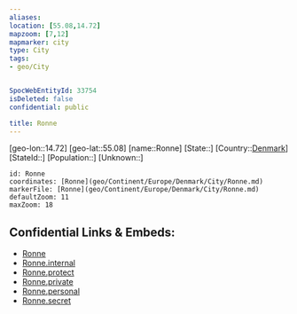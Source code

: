 ```yaml
---
aliases: 
location: [55.08,14.72]
mapzoom: [7,12] 
mapmarker: city 
type: City
tags:
- geo/City


SpocWebEntityId: 33754
isDeleted: false
confidential: public

title: Ronne
---
```

[geo-lon::14.72]
[geo-lat::55.08]
[name::Ronne]
[State::]
[Country::[Denmark](geo/Continent/Europe/Denmark.md)]
[StateId::]
[Population::]
[Unknown::]


```leaflet
id: Ronne
coordinates: [Ronne](geo/Continent/Europe/Denmark/City/Ronne.md)
markerFile: [Ronne](geo/Continent/Europe/Denmark/City/Ronne.md)
defaultZoom: 11 
maxZoom: 18
```


## Confidential Links & Embeds: 
- [Ronne](../../../../../../_public/geo/Continent/Europe/Denmark/City/Ronne.md) 
- [Ronne.internal](../../../../../../_internal/geo/Continent/Europe/Denmark/City/Ronne.internal.md) 
- [Ronne.protect](../../../../../../_protect/geo/Continent/Europe/Denmark/City/Ronne.protect.md) 
- [Ronne.private](../../../../../../_private/geo/Continent/Europe/Denmark/City/Ronne.private.md) 
- [Ronne.personal](../../../../../../_personal/geo/Continent/Europe/Denmark/City/Ronne.personal.md) 
- [Ronne.secret](../../../../../../_secret/geo/Continent/Europe/Denmark/City/Ronne.secret.md) 
